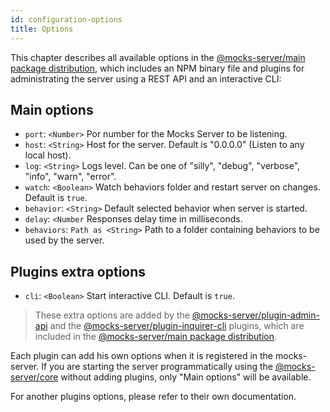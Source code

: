 ```yaml
---
id: configuration-options
title: Options
---
```


This chapter describes all available options in the [@mocks-server/main package distribution](https://www.npmjs.com/package/@mocks-server/main), which includes an NPM binary file and plugins for administrating the server using a REST API and an interactive CLI:

## Main options

* `port`: `<Number>` Por number for the Mocks Server to be listening.
* `host`: `<String>` Host for the server. Default is "0.0.0.0" (Listen to any local host).
* `log`: `<String>` Logs level. Can be one of "silly", "debug", "verbose", "info", "warn", "error".
* `watch`: `<Boolean>` Watch behaviors folder and restart server on changes. Default is `true`.
* `behavior`: `<String>` Default selected behavior when server is started.
* `delay`: `<Number` Responses delay time in milliseconds.
* `behaviors`: `Path as <String>` Path to a folder containing behaviors to be used by the server.

## Plugins extra options

* `cli`: `<Boolean>` Start interactive CLI. Default is `true`.

> These extra options are added by the [@mocks-server/plugin-admin-api](https://www.npmjs.com/package/@mocks-server/plugin-admin-api) and the [@mocks-server/plugin-inquirer-cli](https://www.npmjs.com/package/@mocks-server/plugin-inquirer-cli) plugins, which are included in the [@mocks-server/main package distribution](https://www.npmjs.com/package/@mocks-server/main).

Each plugin can add his own options when it is registered in the mocks-server. If you are starting the server programmatically using the [@mocks-server/core](https://www.npmjs.com/package/@mocks-server/core) without adding plugins, only "Main options" will be available.

For another plugins options, please refer to their own documentation.
